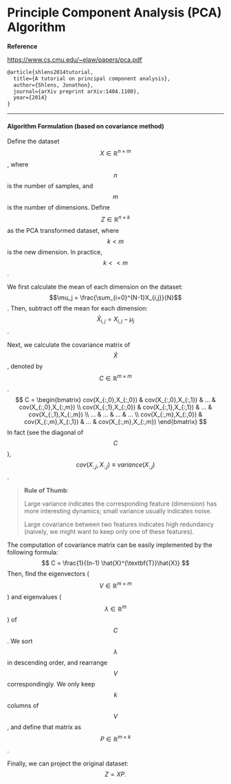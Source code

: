 # Principle Component Analysis (PCA) Algorithm

**Reference**

https://www.cs.cmu.edu/~elaw/papers/pca.pdf

~~~  Latex
@article{shlens2014tutorial,
  title={A tutorial on principal component analysis},
  author={Shlens, Jonathon},
  journal={arXiv preprint arXiv:1404.1100},
  year={2014}
}
~~~

---

#### Algorithm Formulation (based on covariance method)

Define the dataset $$X \in \mathbb{R}^{n\times m}$$, where $$n$$ is the number of samples, and $$m$$ is the number of dimensions. Define $$Z \in \mathbb{R}^{n\times k}$$ as the PCA transformed dataset, where $$k < m$$ is the new dimension. In practice, $$k << m$$.

We first calculate the mean of each dimension on the dataset: $$\mu_j = \frac{\sum_{i=0}^{N-1}X_{i,j}}{N}$$. Then, subtract off the mean for each dimension: $$\hat{X}_{i,j} = X_{i,j} - \mu_{j}$$.

Next, we calculate the covariance matrix of $$\hat{X}$$, denoted by $$C \in \mathbb{R}^{m\times m}$$.
$$
C = \begin{bmatrix}
cov(X_{:,0},X_{:,0}) & cov(X_{:,0},X_{:,1}) & ... & cov(X_{:,0},X_{:,m}) \\
cov(X_{:,1},X_{:,0}) & cov(X_{:,1},X_{:,1}) & ... & cov(X_{:,1},X_{:,m}) \\
... & ... & ... & ... \\
cov(X_{:,m},X_{:,0}) & cov(X_{:,m},X_{:,1}) & ... & cov(X_{:,m},X_{:,m})
\end{bmatrix}
$$
In fact (see the diagonal of $$C$$), $$cov(X_{:,j},X_{:,j}) \equiv variance(X_{:,j})$$. 

> **Rule of Thumb**: 
>
> Large variance indicates the corresponding feature (dimension) has more interesting dynamics; small variance usually indicates noise.
>
> Large covariance between two features indicates high redundancy (naively, we might want to keep only one of these features).

The computation of covariance matrix can be easily implemented by the following formula:
$$
C = \frac{1}{(n-1) \hat{X}^{\textbf{T}}\hat{X}}
$$
Then, find the eigenvectors ($$V \in \mathbb{R}^{m\times m}$$) and eigenvalues ($$\lambda \in \mathbb{R}^m$$) of $$C$$. We sort $$\lambda$$ in descending order, and rearrange $$V$$ correspondingly. We only keep $$k$$ columns of $$V$$, and define that matrix as $$P \in \mathbb{R}^{m\times k}$$.

Finally, we can project the original dataset:
$$
Z = XP.
$$




